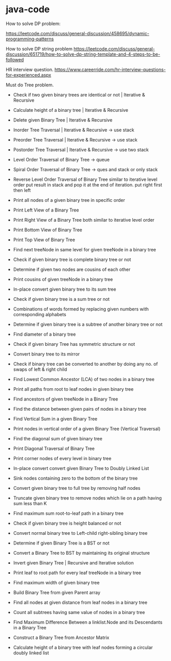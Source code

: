 # java-code

How to solve DP problem:

https://leetcode.com/discuss/general-discussion/458695/dynamic-programming-patterns

How to solve DP string problem
https://leetcode.com/discuss/general-discussion/651719/how-to-solve-dp-string-template-and-4-steps-to-be-followed

HR interview question.
https://www.careerride.com/hr-interview-questions-for-experienced.aspx

Must do Tree problem.

* Check if two given binary trees are identical or not | Iterative & Recursive 
* Calculate height of a binary tree | Iterative & Recursive
* Delete given Binary Tree | Iterative & Recursive
* Inorder Tree Traversal | Iterative & Recursive  -> use stack
* Preorder Tree Traversal | Iterative & Recursive  -> use stack
* Postorder Tree Traversal | Iterative & Recursive -> use two stack
* Level Order Traversal of Binary Tree -> queue
* Spiral Order Traversal of Binary Tree -> ques and stack or only stack

* Reverse Level Order Traversal of Binary Tree 
    similar to iterative level order put result in stack and pop it at the end of iteration.
    put right first then left
    
* Print all nodes of a given binary tree in specific order

* Print Left View of a Binary Tree
* Print Right View of a Binary Tree
    both similar to iterative level order
    
* Print Bottom View of Binary Tree
* Print Top View of Binary Tree
* Find next treeNode in same level for given treeNode in a binary tree
* Check if given binary tree is complete binary tree or not
* Determine if given two nodes are cousins of each other
* Print cousins of given treeNode in a binary tree
* In-place convert given binary tree to its sum tree
* Check if given binary tree is a sum tree or not
* Combinations of words formed by replacing given numbers with corresponding alphabets
* Determine if given binary tree is a subtree of another binary tree or not
* Find diameter of a binary tree
* Check if given binary Tree has symmetric structure or not
* Convert binary tree to its mirror
* Check if binary tree can be converted to another by doing any no. of swaps of left & right child
* Find Lowest Common Ancestor (LCA) of two nodes in a binary tree
* Print all paths from root to leaf nodes in given binary tree
* Find ancestors of given treeNode in a Binary Tree
* Find the distance between given pairs of nodes in a binary tree
* Find Vertical Sum in a given Binary Tree
* Print nodes in vertical order of a given Binary Tree (Vertical Traversal)
* Find the diagonal sum of given binary tree
* Print Diagonal Traversal of Binary Tree
* Print corner nodes of every level in binary tree
* In-place convert convert given Binary Tree to Doubly Linked List
* Sink nodes containing zero to the bottom of the binary tree
* Convert given binary tree to full tree by removing half nodes
* Truncate given binary tree to remove nodes which lie on a path having sum less than K
* Find maximum sum root-to-leaf path in a binary tree
* Check if given binary tree is height balanced or not
* Convert normal binary tree to Left-child right-sibling binary tree
* Determine if given Binary Tree is a BST or not
* Convert a Binary Tree to BST by maintaining its original structure
* Invert given Binary Tree | Recursive and Iterative solution
* Print leaf to root path for every leaf treeNode in a binary tree
* Find maximum width of given binary tree
* Build Binary Tree from given Parent array
* Find all nodes at given distance from leaf nodes in a binary tree
* Count all subtrees having same value of nodes in a binary tree
* Find Maximum Difference Between a linklist.Node and its Descendants in a Binary Tree
* Construct a Binary Tree from Ancestor Matrix
* Calculate height of a binary tree with leaf nodes forming a circular doubly linked list

